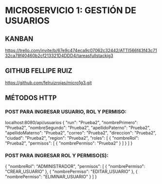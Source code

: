 # MICROSERVICIO 1: GESTIÓN DE USUARIOS

## KANBAN

https://trello.com/invite/b/67e9c474eca9c07062c32442/ATTI566f43f43c7132ca78f40460b2cf213321D4DDD4/tareasfullstackig3

## GITHUB FELLIPE RUIZ

https://github.com/felruizrojas/micro1g3.git

## MÉTODOS HTTP

### POST PARA INGRESAR USUARIO, ROL Y PERMISO:
localhost:8080/api/usuarios
{
  "run": "Prueba2",
  "nombrePrimero": "Prueba2",
  "nombreSegundo": "Prueba2",
  "apellidoPaterno": "Prueba2",
  "apellidoMaterno": "Prueba2",
  "correo": "Prueba2",
  "direccion": "Prueba2",
  "ciudad": "Prueba2",
  "region": "Prueba2",
  "roles": [
    {
      "nombreRol": "Prueba2",
      "permisos": [
        {
            "nombrePermiso": "Prueba2"
        }
      ]
    }
  ]
}


### POST PARA INGRESAR ROL Y PERMISO(S):
{
  "nombreRol": "ADMINISTRADOR",
  "permisos": [
    {
      "nombrePermiso": "CREAR_USUARIO"
    },
    {
      "nombrePermiso": "EDITAR_USUARIO"
    },
    {
      "nombrePermiso": "ELIMINAR_USUARIO"
    }
  ]
}